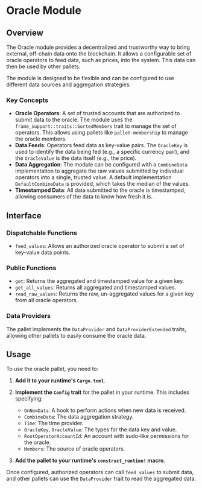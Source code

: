 # Oracle Module

## Overview

The Oracle module provides a decentralized and trustworthy way to bring external, off-chain data onto the blockchain. It allows a configurable set of oracle operators to feed data, such as prices, into the system. This data can then be used by other pallets.

The module is designed to be flexible and can be configured to use different data sources and aggregation strategies.

### Key Concepts

*   **Oracle Operators**: A set of trusted accounts that are authorized to submit data to the oracle. The module uses the `frame_support::traits::SortedMembers` trait to manage the set of operators. This allows using pallets like `pallet-membership` to manage the oracle members.
*   **Data Feeds**: Operators feed data as key-value pairs. The `OracleKey` is used to identify the data being fed (e.g., a specific currency pair), and the `OracleValue` is the data itself (e.g., the price).
*   **Data Aggregation**: The module can be configured with a `CombineData` implementation to aggregate the raw values submitted by individual operators into a single, trusted value. A default implementation `DefaultCombineData` is provided, which takes the median of the values.
*   **Timestamped Data**: All data submitted to the oracle is timestamped, allowing consumers of the data to know how fresh it is.

## Interface

### Dispatchable Functions

*   `feed_values`: Allows an authorized oracle operator to submit a set of key-value data points.

### Public Functions

*   `get`: Returns the aggregated and timestamped value for a given key.
*   `get_all_values`: Returns all aggregated and timestamped values.
*   `read_raw_values`: Returns the raw, un-aggregated values for a given key from all oracle operators.

### Data Providers

The pallet implements the `DataProvider` and `DataProviderExtended` traits, allowing other pallets to easily consume the oracle data.

## Usage

To use the oracle pallet, you need to:

1.  **Add it to your runtime's `Cargo.toml`**.
2.  **Implement the `Config` trait** for the pallet in your runtime. This includes specifying:
    *   `OnNewData`: A hook to perform actions when new data is received.
    *   `CombineData`: The data aggregation strategy.
    *   `Time`: The time provider.
    *   `OracleKey`, `OracleValue`: The types for the data key and value.
    *   `RootOperatorAccountId`: An account with sudo-like permissions for the oracle.
    *   `Members`: The source of oracle operators.

3.  **Add the pallet to your runtime's `construct_runtime!` macro**.

Once configured, authorized operators can call `feed_values` to submit data, and other pallets can use the `DataProvider` trait to read the aggregated data.
